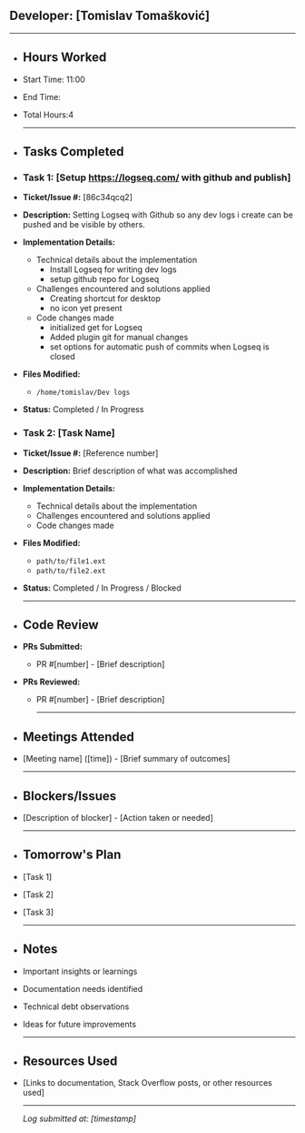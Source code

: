 ## Developer: [Tomislav Tomašković]

---
- ## Hours Worked
- Start Time: 11:00
- End Time:
- Total Hours:4
  
  ---
- ## Tasks Completed
- ### Task 1: [Setup https://logseq.com/ with github and publish]
- **Ticket/Issue #:** [86c34qcq2]
- **Description:** Setting Logseq with Github so any dev logs i create can be pushed and be visible by others.
- **Implementation Details:**
	- Technical details about the implementation
		- Install Logseq for writing dev logs
		- setup github repo for Logseq
	- Challenges encountered and solutions applied
		- Creating shortcut for desktop
		- no icon yet present
	- Code changes made
		- initialized get for Logseq
		- Added plugin git for manual changes
		- set options for automatic push of commits when Logseq is closed
- **Files Modified:**
	- `/home/tomislav/Dev logs`
- **Status:** Completed / In Progress
- ### Task 2: [Task Name]
- **Ticket/Issue #:** [Reference number]
- **Description:** Brief description of what was accomplished
- **Implementation Details:**
	- Technical details about the implementation
	- Challenges encountered and solutions applied
	- Code changes made
- **Files Modified:**
	- `path/to/file1.ext`
	- `path/to/file2.ext`
- **Status:** Completed / In Progress / Blocked
  
  ---
- ## Code Review
- **PRs Submitted:**
	- PR #[number] - [Brief description]
- **PRs Reviewed:**
	- PR #[number] - [Brief description]
	  
	  ---
- ## Meetings Attended
- [Meeting name] ([time]) - [Brief summary of outcomes]
  
  ---
- ## Blockers/Issues
- [Description of blocker] - [Action taken or needed]
  
  ---
- ## Tomorrow's Plan
- [Task 1]
- [Task 2]
- [Task 3]
  
  ---
- ## Notes
- Important insights or learnings
- Documentation needs identified
- Technical debt observations
- Ideas for future improvements
  
  ---
- ## Resources Used
- [Links to documentation, Stack Overflow posts, or other resources used]
  
  ---
  
  *Log submitted at: [timestamp]*